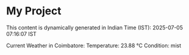 # My Project

This content is dynamically generated in Indian Time (IST): 2025-07-05 07:16:07 IST


Current Weather in Coimbatore:
Temperature: 23.88 °C
Condition: mist
